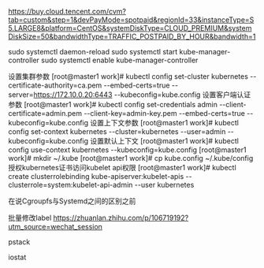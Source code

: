 https://buy.cloud.tencent.com/cvm?tab=custom&step=1&devPayMode=spotpaid&regionId=33&instanceType=S5.LARGE8&platform=CentOS&systemDiskType=CLOUD_PREMIUM&systemDiskSize=50&bandwidthType=TRAFFIC_POSTPAID_BY_HOUR&bandwidth=1


sudo systemctl daemon-reload
sudo systemctl start kube-manager-controller
sudo systemctl enable kube-manager-controller

设置集群参数
[root@master1 work]# kubectl config set-cluster kubernetes --certificate-authority=ca.pem --embed-certs=true --server=https://172.10.0.20:6443 --kubeconfig=kube.config
设置客户端认证参数
[root@master1 work]# kubectl config set-credentials admin --client-certificate=admin.pem --client-key=admin-key.pem --embed-certs=true --kubeconfig=kube.config
设置上下文参数
[root@master1 work]# kubectl config set-context kubernetes --cluster=kubernetes --user=admin --kubeconfig=kube.config
设置默认上下文
[root@master1 work]# kubectl config use-context kubernetes --kubeconfig=kube.config
[root@master1 work]# mkdir ~/.kube
[root@master1 work]# cp kube.config ~/.kube/config
授权kubernetes证书访问kubelet api权限
[root@master1 work]# kubectl create clusterrolebinding kube-apiserver:kubelet-apis --clusterrole=system:kubelet-api-admin --user kubernetes


在说Cgroupfs与Systemd之间的区别之前


批量修改label
https://zhuanlan.zhihu.com/p/106719192?utm_source=wechat_session


pstack

iostat